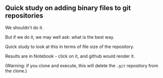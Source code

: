 ## Quick study on adding binary files to git repositories

We shouldn't do it.

But if we do it, we may well ask: what is the best way.

Quick study to look at this in terms of file size of the repository.

Results are in Notebook - click on it, and github would render it.

(Warning: if you clone and execute, this will delete the `.git` repository from the clone.)
